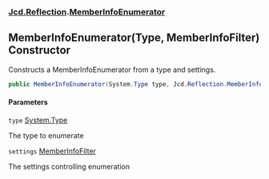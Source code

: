 ### [Jcd.Reflection](Jcd.Reflection.md 'Jcd.Reflection').[MemberInfoEnumerator](MemberInfoEnumerator.md 'Jcd.Reflection.MemberInfoEnumerator')

## MemberInfoEnumerator(Type, MemberInfoFilter) Constructor

Constructs a MemberInfoEnumerator from a type and settings.

```csharp
public MemberInfoEnumerator(System.Type type, Jcd.Reflection.MemberInfoFilter settings=default(Jcd.Reflection.MemberInfoFilter));
```
#### Parameters

<a name='Jcd.Reflection.MemberInfoEnumerator.MemberInfoEnumerator(System.Type,Jcd.Reflection.MemberInfoFilter).type'></a>

`type` [System.Type](https://docs.microsoft.com/en-us/dotnet/api/System.Type 'System.Type')

The type to enumerate

<a name='Jcd.Reflection.MemberInfoEnumerator.MemberInfoEnumerator(System.Type,Jcd.Reflection.MemberInfoFilter).settings'></a>

`settings` [MemberInfoFilter](MemberInfoFilter.md 'Jcd.Reflection.MemberInfoFilter')

The settings controlling enumeration